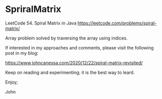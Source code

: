 # SpriralMatrix
LeetCode 54. Spiral Matrix in Java
https://leetcode.com/problems/spiral-matrix/

Array problem solved by traversing the array using indices.

If interested in my approaches and comments, please visit the following
post in my blog:

https://www.johncanessa.com/2020/12/22/spiral-matrix-revisited/

Keep on reading and experimenting; it is the best way to leard.

Enjoy;

John
